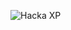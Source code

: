 ![Hacka XP](https://user-images.githubusercontent.com/65362798/154874938-511455f5-484f-4960-bf29-6c0095d3be1c.png)
